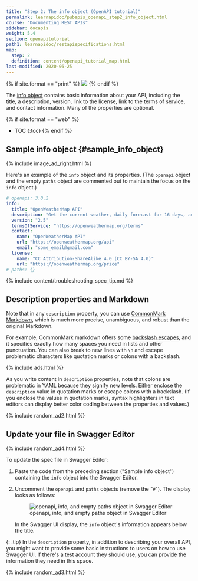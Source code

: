 ```yaml
---
title: "Step 2: The info object (OpenAPI tutorial)"
permalink: learnapidoc/pubapis_openapi_step2_info_object.html
course: "Documenting REST APIs"
sidebar: docapis
weight: 5.4
section: openapitutorial
path1: learnapidoc/restapispecifications.html
map:
  step: 2
  definition: content/openapi_tutorial_map.html
last-modified: 2020-06-25
---
```


{% if site.format == "print" %}
<img src="{{site.api_media}}/openapistep2.png"/>
{% endif %}

The [info object](https://github.com/OAI/OpenAPI-Specification/blob/master/versions/3.1.0.md#infoObject) contains basic information about your API, including the title, a description, version, link to the license, link to the terms of service, and contact information. Many of the properties are optional.

{% if site.format == "web" %}
* TOC
{:toc}
{% endif %}

## Sample info object {#sample_info_object}

{% include image_ad_right.html %}

Here's an example of the `info` object and its properties. (The `openapi` object and the empty `paths` object are commented out to maintain the focus on the `info` object.)

```yaml
# openapi: 3.0.2
info:
  title: "OpenWeatherMap API"
  description: "Get the current weather, daily forecast for 16 days, and a three-hour-interval forecast for 5 days for your city. Helpful stats, graphics, and this day in history charts are available for your reference. Interactive maps show precipitation, clouds, pressure, wind around your location stations. Data is available in JSON, XML, or HTML format. **Note**: This sample Swagger file covers the `current` endpoint only from the OpenWeatherMap API. <br/><br/> **Note**: All parameters are optional, but you must select at least one parameter. Calling the API by city ID (using the `id` parameter) will provide the most precise location results."
  version: "2.5"
  termsOfService: "https://openweathermap.org/terms"
  contact:
    name: "OpenWeatherMap API"
    url: "https://openweathermap.org/api"
    email: "some_email@gmail.com"
  license:
    name: "CC Attribution-ShareAlike 4.0 (CC BY-SA 4.0)"
    url: "https://openweathermap.org/price"
# paths: {}
```

{% include content/troubleshooting_spec_tip.md %}

## Description properties and Markdown

Note that in any `description` property, you can use [CommonMark Markdown](http://spec.commonmark.org/0.27/), which is much more precise, unambiguous, and robust than the original Markdown.

For example, CommonMark markdown offers some [backslash escapes](http://spec.commonmark.org/0.27/#backslash-escapes), and it specifies exactly how many spaces you need in lists and other punctuation. You can also break to new lines with `\n` and escape problematic characters like quotation marks or colons with a backslash.

{% include ads.html %}

As you write content in `description` properties, note that colons are problematic in YAML because they signify new levels. Either enclose the `description` value in quotation marks or escape colons with a backslash. (If you enclose the values in quotation marks, syntax highlighters in text editors can display better color coding between the properties and values.)

{% include random_ad2.html %}

## Update your file in Swagger Editor

{% include random_ad4.html %}

To update the spec file in Swagger Editor:

1.  Paste the code from the preceding section ("Sample info object") containing the `info` object into the Swagger Editor.
2.  Uncomment the `openapi` and `paths` objects (remove the "`#`"). The display looks as follows:

    <figure><img class="docimage large border" src="{{site.api_media}}/swagger_info_object_editor_view.png" alt="openapi, info, and empty paths object in Swagger Editor" /><figcaption>openapi, info, and empty paths object in Swagger Editor</figcaption></figure>

    In the Swagger UI display, the `info` object's information appears below the title.

{: .tip}
In the `description` property, in addition to describing your overall API, you might want to provide some basic instructions to users on how to use Swagger UI. If there's a test account they should use, you can provide the information they need in this space.

{% include random_ad3.html %}
